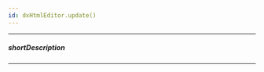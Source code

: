 ```yaml
---
id: dxHtmlEditor.update()
---
```

---
##### shortDescription
<!-- Description goes here -->

---
<!-- Description goes here -->
